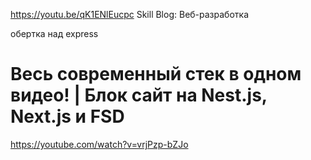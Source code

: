 https://youtu.be/qK1ENlEucpc
Skill Blog: Веб-разработка

обертка над express

# Весь современный стек в одном видео! | Блок сайт на Nest.js, Next.js и FSD
https://youtube.com/watch?v=vrjPzp-bZJo